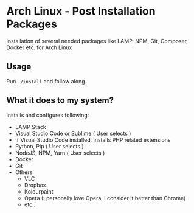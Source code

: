 # Arch Linux - Post Installation Packages

Installation of several needed packages like LAMP, NPM, Git, Composer, Docker etc. for Arch Linux

## Usage

Run `./install` and follow along.

## What it does to my system?

Installs and configures following:

- LAMP Stack
- Visual Studio Code or Sublime ( User selects )
- If Visual Studio Code installed, installs PHP related extensions
- Python, Pip ( User selects )
- NodeJS, NPM, Yarn ( User selects )
- Docker
- Git
- Others
  - VLC
  - Dropbox
  - Kolourpaint
  - Opera (I personally love Opera, I consider it better than Chrome)
  - etc..

